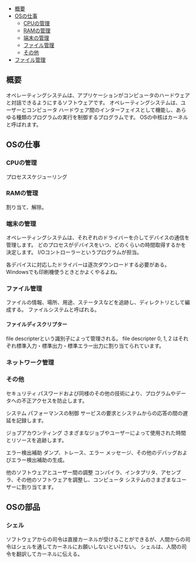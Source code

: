 - [概要](#概要)
- [OSの仕事](#osの仕事)
  - [CPUの管理](#cpuの管理)
  - [RAMの管理](#ramの管理)
  - [端末の管理](#端末の管理)
  - [ファイル管理](#ファイル管理)
  - [その他](#その他)
- [ファイル管理](#ファイル管理-1)


## 概要
オペレーティングシステムは、アプリケーションがコンピュータのハードウェアと対話できるようにするソフトウェアです。
オペレーティングシステムは、ユーザーとコンピュータ ハードウェア間のインターフェイスとして機能し、あらゆる種類のプログラムの実行を制御するプログラムです。
OSの中核はカーネルと呼ばれます。

## OSの仕事
### CPUの管理
プロセススケジューリング

### RAMの管理
割り当て、解除。

### 端末の管理
オペレーティングシステムは、それぞれのドライバーを介してデバイスの通信を管理します。
どのプロセスがデバイスをいつ、どのくらいの時間取得するかを決定します。
I/Oコントローラーというプログラムが担当。

各デバイスに対応したドライバーは逐次ダウンロードする必要がある。Windowsでも印刷機使うときとかよくやるよね。

### ファイル管理
ファイルの情報、場所、用途、ステータスなどを追跡し、ディレクトリとして編成する。
ファイルシステムと呼ばれる。

#### ファイルディスクリプター
file descripterという識別子によって管理される。
file descripter 0, 1, 2 はそれぞれ標準入力・標準出力・標準エラー出力に割り当てられています。

### ネットワーク管理

### その他
セキュリティ
    パスワードおよび同様のその他の技術により、プログラムやデータへの不正アクセスを防止します。

システム パフォーマンスの制御
    サービスの要求とシステムからの応答の間の遅延を記録します。

ジョブアカウンティング
    さまざまなジョブやユーザーによって使用された時間とリソースを追跡します。

エラー検出補助
    ダンプ、トレース、エラー メッセージ、その他のデバッグおよびエラー検出補助の生成。

他のソフトウェアとユーザー間の調整
    コンパイラ、インタプリタ、アセンブラ、その他のソフトウェアを調整し、コンピュータ システムのさまざまなユーザーに割り当てます。

## OSの部品
### シェル
ソフトウェアからの司令は直接カーネルが受けることができるが、人間からの司令はシェルを通してカーネルにお願いしないといけない。
シェルは、人間の司令を翻訳してカーネルに伝える。

